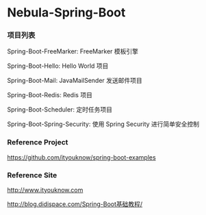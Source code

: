 # Nebula-Spring-Boot
### 项目列表
Spring-Boot-FreeMarker: FreeMarker 模板引擎

Spring-Boot-Hello: Hello World 项目

Spring-Boot-Mail: JavaMailSender 发送邮件项目

Spring-Boot-Redis: Redis 项目

Spring-Boot-Scheduler: 定时任务项目

Spring-Boot-Spring-Security: 使用 Spring Security 进行简单安全控制

### Reference Project
https://github.com/ityouknow/spring-boot-examples

### Reference Site
http://www.ityouknow.com

http://blog.didispace.com/Spring-Boot基础教程/